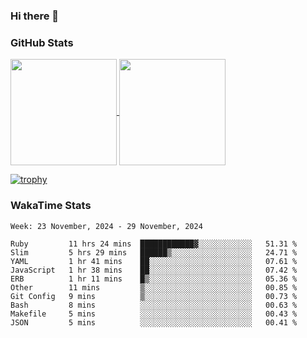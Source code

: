 ### Hi there 👋

### GitHub Stats

<a href="https://github.com/anuraghazra/github-readme-stats">
  <img align="center" height="170px" src="https://github-readme-stats.vercel.app/api/top-langs/?username=tksfjt1024&layout=compact&count_private=true&show_icons=true&show_icons=true&theme=graywhite" />
</a>
<a href="https://github.com/anuraghazra/github-readme-stats">
  <img align="center" height="170px" src="https://github-readme-stats.vercel.app/api?username=tksfjt1024&count_private=true&show_icons=true&show_icons=true&theme=graywhite" />
</a>

[![trophy](https://github-profile-trophy.vercel.app/?username=tksfjt1024)](https://github.com/ryo-ma/github-profile-trophy)

### WakaTime Stats

<!--START_SECTION:waka-->
```text
Week: 23 November, 2024 - 29 November, 2024

Ruby         11 hrs 24 mins  ████████████▓░░░░░░░░░░░░   51.31 % 
Slim         5 hrs 29 mins   ██████▒░░░░░░░░░░░░░░░░░░   24.71 % 
YAML         1 hr 41 mins    ██░░░░░░░░░░░░░░░░░░░░░░░   07.61 % 
JavaScript   1 hr 38 mins    ██░░░░░░░░░░░░░░░░░░░░░░░   07.42 % 
ERB          1 hr 11 mins    █▒░░░░░░░░░░░░░░░░░░░░░░░   05.36 % 
Other        11 mins         ▒░░░░░░░░░░░░░░░░░░░░░░░░   00.85 % 
Git Config   9 mins          ▒░░░░░░░░░░░░░░░░░░░░░░░░   00.73 % 
Bash         8 mins          ░░░░░░░░░░░░░░░░░░░░░░░░░   00.63 % 
Makefile     5 mins          ░░░░░░░░░░░░░░░░░░░░░░░░░   00.43 % 
JSON         5 mins          ░░░░░░░░░░░░░░░░░░░░░░░░░   00.41 % 
```
<!--END_SECTION:waka-->
